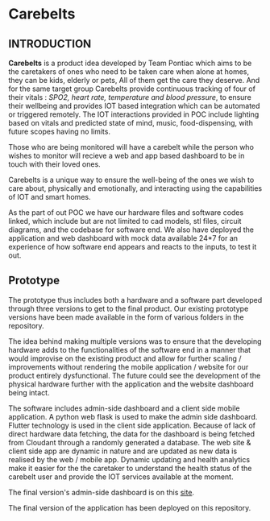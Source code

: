 # Carebelts

## INTRODUCTION


**Carebelts** is a product idea developed by Team Pontiac which aims to 
be the caretakers of ones who need to be taken care when alone at homes, they can be kids, elderly or pets, All of them get the care they deserve. And for the same target group Carebelts provide continuous tracking of four of their vitals : *SPO2, heart rate, temperature and blood pressure*, to ensure their wellbeing and provides IOT based integration which can be automated or triggered remotely. The IOT interactions provided in POC include lighting based on vitals and predicted state of mind, music, food-dispensing, with future scopes having no limits.

Those who are being monitored will have a carebelt while the person who wishes to monitor will recieve a web and app based dashboard to be in touch with their loved ones.

Carebelts is a unique way to ensure the well-being of the ones we wish to care about, physically and emotionally, and interacting using the capabilities of IOT and smart homes.

As the part of out POC we have our hardware files and software codes linked, which include but are not limited to cad models, stl files, circuit diagrams, and the codebase for software end. We also have deployed the application and web dashboard with mock data available 24*7 for an experience of how software end appears and reacts to the inputs, to test it out.



## Prototype

The prototype thus includes both a hardware and a software part developed through three versions to get to the final product. Our existing prototype versions have been made available in the form of various folders in the repository. 

The idea behind making multiple versions was to ensure that the developing hardware adds to the functionalities of the software end in a manner that would improvise on the existing product and allow for further scaling / improvements without rendering the mobile application / website for our product entirely dysfunctional. The future could see the development of the physical hardware further with the application and the website dashboard being intact.

The software includes admin-side dashboard and a client side mobile application. A python web flask is used to make the admin side dashboard. Flutter technology is used in the client side application. Because of lack of direct hardware data fetching, the data for the dashboard is being fetched from Cloudant through a randomly generated a database. The web site & client side app are dynamic in nature and are updated as new data is realised by the web / mobile app. Dynamic updating and health analytics make it easier for the the caretaker to understand the health status of the carebelt user and provide the IOT services available at the moment.

The final version's admin-side dashboard is on this [site](https://carebelts.jxt1n.repl.co/).

The final version of the application has been deployed on this repository.

